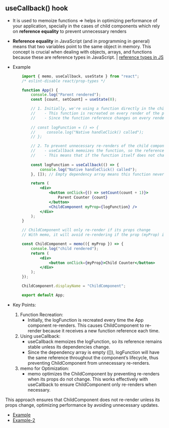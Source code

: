 ## useCallback() hook

- It is used to memoize functions => helps in optimizing performance of your application, specially in the cases of child components which rely on **reference equality** to prevent unnecessary renders
- **Reference equality** in JavaScript (and in programming in general) means that two variables point to the same object in memory. This concept is crucial when dealing with objects, arrays, and functions because these are reference types in JavaScript. | [reference types in JS](https://www.freecodecamp.org/news/primitive-vs-reference-data-types-in-javascript/)

- Example
    ```jsx
        import { memo, useCallback, useState } from "react";
        /* eslint-disable react/prop-types */

        function App() {
            console.log("Parent rendered");
            const [count, setCount] = useState(0);

            // 1. Initially, we're using a function directly in the child component.
            //    - This function is recreated on every render of the parent component.
            //    - Since the function reference changes on every render, the child component will re-render each time.
            
            // const logFunction = () => {
            //     console.log("Native handleClick() called");
            // };

            // 2. To prevent unnecessary re-renders of the child component, we use useCallback.
            //    - useCallback memoizes the function, so the reference stays the same unless its dependencies change.
            //    - This means that if the function itself does not change, its reference won't change, and the child component won't re-render unnecessarily.
            
            const logFunction = useCallback(() => {
                console.log("Native handleClick() called");
            }, []); // Empty dependency array means this function never changes

            return (
                <div>
                    <button onClick={() => setCount(count + 1)}>
                        Parent Counter {count}
                    </button>
                    <ChildComponent myProp={logFunction} />
                </div>
            );
        }

        // ChildComponent will only re-render if its props change
        // With memo, it will avoid re-rendering if the prop (myProp) is the same

        const ChildComponent = memo(({ myProp }) => {
            console.log("child rendered");
            return (
                <div>
                    <button onClick={myProp}>Child Counter</button>
                </div>
            );
        });

        ChildComponent.displayName = "ChildComponent";

        export default App;
    ```
- Key Points:

	1.	Function Recreation:
    	- Initially, the logFunction is recreated every time the App component re-renders. This causes ChildComponent to re-render because it receives a new function reference each time.
	2.	Using useCallback:
    	- useCallback memoizes the logFunction, so its reference remains stable unless its dependencies change.
    	- Since the dependency array is empty ([]), logFunction will have the same reference throughout the component’s lifecycle, thus preventing ChildComponent from unnecessary re-renders.
	3.	memo for Optimization:
    	- memo optimizes the ChildComponent by preventing re-renders when its props do not change. This works effectively with useCallback to ensure ChildComponent only re-renders when necessary.

This approach ensures that ChildComponent does not re-render unless its props change, optimizing performance by avoiding unnecessary updates.
- [Example](https://github.com/princebansal7/Web-Development-Concepts/blob/main/react-js/14.react-useCallback/src/App.jsx)
- [Example-2](https://github.com/princebansal7/Web-Development-Concepts/tree/main/react-js/16.react-hooks-examples/02.useCallback#readme)
